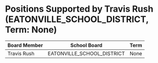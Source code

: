 # Positions Supported by Travis Rush (EATONVILLE_SCHOOL_DISTRICT, Term: None)

| Board Member | School Board | Term |
|--------------|--------------|------|
| Travis Rush | EATONVILLE_SCHOOL_DISTRICT | None |

